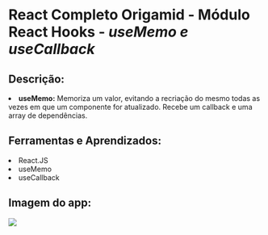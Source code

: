 # React Completo Origamid - Módulo React Hooks - <i>useMemo e useCallback</i>
## Descrição:
<li><b>useMemo:</b> Memoriza um valor, evitando a recriação do mesmo todas as vezes em que um componente for atualizado. Recebe um callback e uma array de dependências.</li>

## Ferramentas e Aprendizados:
<li>React.JS </li>
<li>useMemo</li>
<li>useCallback</li>


## Imagem do app:

<img src="./img.png"/>





